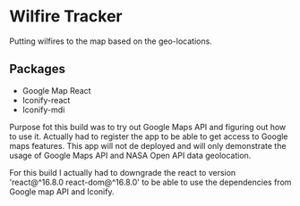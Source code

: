 # Wilfire Tracker
Putting wilfires to the map based on the geo-locations.
## Packages
- Google Map React
- Iconify-react
- Iconify-mdi

Purpose fot this build was to try out Google Maps API and figuring out how to use it. Actually had to register the app to be able to get access to Google maps features. This app will not de deployed and will only demonstrate the usage of Google Maps API and NASA Open API data geolocation. 

For this build I actually had to downgrade the react to version 'react@^16.8.0 react-dom@^16.8.0' to be able to use the dependencies from Google map API and Iconify.